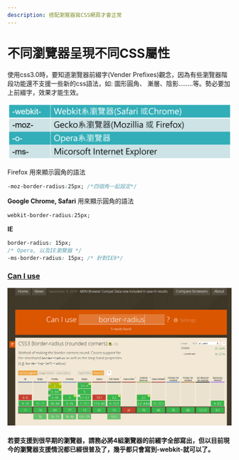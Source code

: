 ```yaml
---
description: 搭配瀏覽器寫CSS網頁才會正常
---
```


# 不同瀏覽器呈現不同CSS屬性

使用css3.0時，要知道瀏覽器前綴字\(Vender Prefixes\)觀念，因為有些瀏覽器階段功能還不支援一些新的css語法，如: 圖形圓角、 漸層、陰影........等。勢必要加上前綴字，效果才能生效。

![](.gitbook/assets/image%20%2830%29.png)

Firefox 用來顯示圓角的語法

```css
-moz-border-radius:25px; /*四個角一起設定*/
```

 **Google Chrome, Safari** 用來顯示圓角的語法

```css
webkit-border-radius:25px;
```

 **IE**

```css
border-radius: 15px;
/* Opera, 以及IE瀏覽器 */
-ms-border-radius: 15px; /* 針對IE9*/
```

###  [Can I use](https://caniuse.com/)

![](.gitbook/assets/image%20%2835%29.png)

#### 若要支援到很早期的瀏覽器，請務必將4組瀏覽器的前綴字全部寫出，但以目前現今的瀏覽器支援情況都已經很普及了，幾乎都只會寫到-webkit-就可以了。

